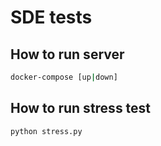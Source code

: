 # SDE tests

## How to run server

```bash
docker-compose [up|down]
```

## How to run stress test

```bash
python stress.py
```